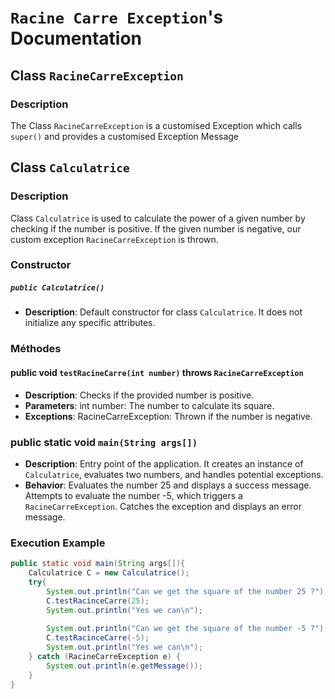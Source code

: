 # `Racine Carre Exception`'s Documentation

## Class `RacineCarreException`

### Description
The Class `RacineCarreException` is a customised Exception which calls `super()` and provides a customised Exception Message

## Class `Calculatrice`

### Description
Class `Calculatrice` is used to calculate the power of a given number by checking if the number is positive. If the given number is negative, our custom exception `RacineCarreException` is thrown.
### Constructor

##### `public Calculatrice()`
- **Description**: Default constructor for class `Calculatrice`. It does not initialize any specific attributes.

### Méthodes

#### public void `testRacineCarre(int number)` throws `RacineCarreException`
- **Description**: Checks if the provided number is positive.
- **Parameters**: int number: The number to calculate its square.
- **Exceptions**: RacineCarreException: Thrown if the number is negative.

### public static void `main(String args[])`

- **Description**: Entry point of the application. It creates an instance of `Calculatrice`, evaluates two numbers, and handles potential exceptions.
- **Behavior**:
  Evaluates the number 25 and displays a success message.
  Attempts to evaluate the number -5, which triggers a `RacineCarreException`.
  Catches the exception and displays an error message.

### Execution Example

```java
public static void main(String args[]){
    Calculatrice C = new Calculatrice();
    try{
        System.out.println("Can we get the square of the number 25 ?");
        C.testRacinceCarre(25);
        System.out.println("Yes we can\n");
        
        System.out.println("Can we get the square of the number -5 ?");
        C.testRacinceCarre(-5);
        System.out.println("Yes we can\n");
    } catch (RacineCarreException e) {
        System.out.println(e.getMessage());
    }
}